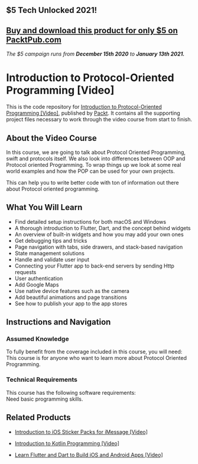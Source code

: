 ## $5 Tech Unlocked 2021!
[Buy and download this product for only $5 on PacktPub.com](https://www.packtpub.com/)
-----
*The $5 campaign         runs from __December 15th 2020__ to __January 13th 2021.__*

# Introduction to Protocol-Oriented Programming [Video]
This is the code repository for [Introduction to Protocol-Oriented Programming [Video]](https://www.packtpub.com/application-development/introduction-protocol-oriented-programming-video?utm_source=github&utm_medium=repository&utm_campaign=9781789956382), published by [Packt](https://www.packtpub.com/?utm_source=github). It contains all the supporting project files necessary to work through the video course from start to finish.
## About the Video Course
In this course, we are going to talk about Protocol Oriented Programming, swift and protocols itself. We also look into differences between OOP and Protocol oriented Programming. To wrap things up we look at some real world examples and how the POP can be used for your own projects.

This can help you to write better code with ton of information out there about Protocol oriented programming.

<H2>What You Will Learn</H2>
<DIV class=book-info-will-learn-text>
<UL>
<LI>Find detailed setup instructions for both macOS and Windows 
<LI>A thorough introduction to Flutter, Dart, and the concept behind widgets 
<LI>An overview of built-in widgets and how you may add your own ones 
<LI>Get debugging tips and tricks 
<LI>Page navigation with tabs, side drawers, and stack-based navigation 
<LI>State management solutions 
<LI>Handle and validate user input 
<LI>Connecting your Flutter app to back-end servers by sending Http requests 
<LI>User authentication 
<LI>Add Google Maps 
<LI>Use native device features such as the camera 
<LI>Add beautiful animations and page transitions 
<LI>See how to publish your app to the app stores </LI></UL></DIV>

## Instructions and Navigation
### Assumed Knowledge
To fully benefit from the coverage included in this course, you will need:<br/>
This course is for anyone who want to learn more about Protocol Oriented Programming.
### Technical Requirements
This course has the following software requirements:<br/>
Need basic programming skills.

## Related Products
* [Introduction to iOS Sticker Packs for iMessage [Video]](https://www.packtpub.com/application-development/introduction-ios-sticker-packs-imessage-video?utm_source=github&utm_medium=repository&utm_campaign=9781789801996)

* [Introduction to Kotlin Programming [Video]](https://www.packtpub.com/application-development/working-tables-and-data-ios-video?utm_source=github&utm_medium=repository&utm_campaign=9781789801972)

* [Learn Flutter and Dart to Build iOS and Android Apps [Video]](https://www.packtpub.com/application-development/learn-flutter-and-dart-build-ios-and-android-apps-video?utm_source=github&utm_medium=repository&utm_campaign=9781789951998)
